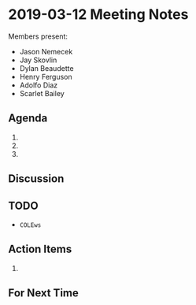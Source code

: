 # 2019-03-12 Meeting Notes


Members present:

 * Jason Nemecek
 * Jay Skovlin
 * Dylan Beaudette
 * Henry Ferguson
 * Adolfo Diaz
 * Scarlet Bailey


## Agenda

  1. 

  2. 

  3.




## Discussion




## TODO

  * `COLEws`


## Action Items

  1. 
 


## For Next Time


